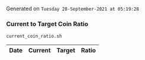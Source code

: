Generated on `Tuesday 28-September-2021 at 05:19:28`

### Current to Target Coin Ratio
`current_coin_ratio.sh`

Date|Current|Target|Ratio
---|---|---|---
